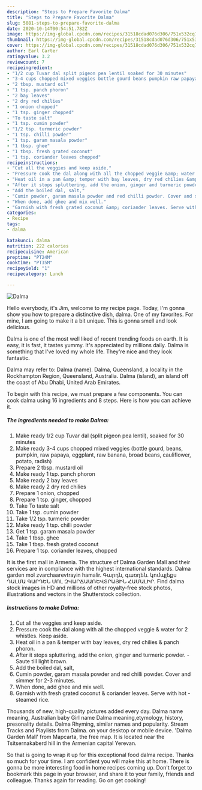 ```yaml
---
description: "Steps to Prepare Favorite Dalma"
title: "Steps to Prepare Favorite Dalma"
slug: 5081-steps-to-prepare-favorite-dalma
date: 2020-10-14T00:54:51.782Z
image: https://img-global.cpcdn.com/recipes/31518cdad076d306/751x532cq70/dalma-recipe-main-photo.jpg
thumbnail: https://img-global.cpcdn.com/recipes/31518cdad076d306/751x532cq70/dalma-recipe-main-photo.jpg
cover: https://img-global.cpcdn.com/recipes/31518cdad076d306/751x532cq70/dalma-recipe-main-photo.jpg
author: Earl Carter
ratingvalue: 3.2
reviewcount: 7
recipeingredient:
- "1/2 cup Tuvar dal split pigeon pea lentil soaked for 30 minutes"
- "3-4 cups chopped mixed veggies bottle gourd beans pumpkin raw papaya eggplant raw banana broad beans cauliflower potato radish"
- "2 tbsp. mustard oil"
- "1 tsp. panch phoron"
- "2 bay leaves"
- "2 dry red chilies"
- "1 onion chopped"
- "1 tsp. ginger chopped"
- "To taste salt"
- "1 tsp. cumin powder"
- "1/2 tsp. turmeric powder"
- "1 tsp. chilli powder"
- "1 tsp. garam masala powder"
- "1 tbsp. ghee"
- "1 tbsp. fresh grated coconut"
- "1 tsp. coriander leaves chopped"
recipeinstructions:
- "Cut all the veggies and keep aside."
- "Pressure cook the dal along with all the chopped veggie &amp; water for 2 whistles. Keep aside."
- "Heat oil in a pan &amp; temper with bay leaves, dry red chilies &amp; panch phoron."
- "After it stops spluttering, add the onion, ginger and turmeric powder.  Saute till light brown."
- "Add the boiled dal, salt,"
- "Cumin powder, garam masala powder and red chilli powder. Cover and simmer for 2-3 minutes."
- "When done, add ghee and mix well."
- "Garnish with fresh grated coconut &amp; coriander leaves. Serve with hot  steamed rice."
categories:
- Recipe
tags:
- dalma

katakunci: dalma 
nutrition: 222 calories
recipecuisine: American
preptime: "PT24M"
cooktime: "PT35M"
recipeyield: "1"
recipecategory: Lunch

---
```



![Dalma](https://img-global.cpcdn.com/recipes/31518cdad076d306/751x532cq70/dalma-recipe-main-photo.jpg)

Hello everybody, it's Jim, welcome to my recipe page. Today, I'm gonna show you how to prepare a distinctive dish, dalma. One of my favorites. For mine, I am going to make it a bit unique. This is gonna smell and look delicious.

Dalma is one of the most well liked of recent trending foods on earth. It is easy, it is fast, it tastes yummy. It's appreciated by millions daily. Dalma is something that I've loved my whole life. They're nice and they look fantastic.

Dalma may refer to: Dalma (name). Dalma, Queensland, a locality in the Rockhampton Region, Queensland, Australia. Dalma (island), an island off the coast of Abu Dhabi, United Arab Emirates.


To begin with this recipe, we must prepare a few components. You can cook dalma using 16 ingredients and 8 steps. Here is how you can achieve it.

<!--inarticleads1-->

##### The ingredients needed to make Dalma:

1. Make ready 1/2 cup Tuvar dal (split pigeon pea lentil), soaked for 30 minutes
1. Make ready 3-4 cups chopped mixed veggies (bottle gourd, beans, pumpkin, raw papaya, eggplant, raw banana, broad beans, cauliflower, potato, radish)
1. Prepare 2 tbsp. mustard oil
1. Make ready 1 tsp. panch phoron
1. Make ready 2 bay leaves
1. Make ready 2 dry red chilies
1. Prepare 1 onion, chopped
1. Prepare 1 tsp. ginger, chopped
1. Take To taste salt
1. Take 1 tsp. cumin powder
1. Take 1/2 tsp. turmeric powder
1. Make ready 1 tsp. chilli powder
1. Get 1 tsp. garam masala powder
1. Take 1 tbsp. ghee
1. Take 1 tbsp. fresh grated coconut
1. Prepare 1 tsp. coriander leaves, chopped


It is the first mall in Armenia. The structure of Dalma Garden Mall and their services are in compliance with the highest international standards. Dalma garden mol zvarchaarevtrayin hamalir. Գարդն, գառդեն. կոմպլեքս ԴԱԼՄԱ ԳԱՐԴԵՆ ՄՈԼ ԶՎԱՐՃԱԱՌԵՎՏՐԱՅԻՆ ՀԱՄԱԼԻՐ. Find dalma stock images in HD and millions of other royalty-free stock photos, illustrations and vectors in the Shutterstock collection. 

<!--inarticleads2-->

##### Instructions to make Dalma:

1. Cut all the veggies and keep aside.
1. Pressure cook the dal along with all the chopped veggie &amp; water for 2 whistles. Keep aside.
1. Heat oil in a pan &amp; temper with bay leaves, dry red chilies &amp; panch phoron.
1. After it stops spluttering, add the onion, ginger and turmeric powder.  - Saute till light brown.
1. Add the boiled dal, salt,
1. Cumin powder, garam masala powder and red chilli powder. Cover and simmer for 2-3 minutes.
1. When done, add ghee and mix well.
1. Garnish with fresh grated coconut &amp; coriander leaves. Serve with hot  - steamed rice.


Thousands of new, high-quality pictures added every day. Dalma name meaning, Australian baby Girl name Dalma meaning,etymology, history, presonality details. Dalma Rhyming, similar names and popularity. Stream Tracks and Playlists from Dalma. on your desktop or mobile device. &#39;Dalma Garden Mall&#39; from Mapcarta, the free map. It is located near the Tsitsernakaberd hill in the Armenian capital Yerevan. 

So that is going to wrap it up for this exceptional food dalma recipe. Thanks so much for your time. I am confident you will make this at home. There is gonna be more interesting food in home recipes coming up. Don't forget to bookmark this page in your browser, and share it to your family, friends and colleague. Thanks again for reading. Go on get cooking!
